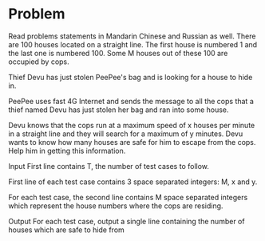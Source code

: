 # Problem
Read problems statements in Mandarin Chinese and Russian as well.
There are 100 houses located on a straight line. The first house is numbered 1 and the last one is numbered 100. Some M houses out of these 100 are occupied by cops.

Thief Devu has just stolen PeePee's bag and is looking for a house to hide in.

PeePee uses fast 4G Internet and sends the message to all the cops that a thief named Devu has just stolen her bag and ran into some house.

Devu knows that the cops run at a maximum speed of x houses per minute in a straight line and they will search for a maximum of y minutes. Devu wants to know how many houses are safe for him to escape from the cops. Help him in getting this information.

Input
First line contains T, the number of test cases to follow.

First line of each test case contains 3 space separated integers: M, x and y.

For each test case, the second line contains M space separated integers which represent the house numbers where the cops are residing.

Output
For each test case, output a single line containing the number of houses which are safe to hide from
